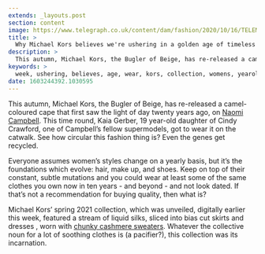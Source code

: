 ```yaml
--- 
extends: _layouts.post 
section: content 
image: https://www.telegraph.co.uk/content/dam/fashion/2020/10/16/TELEMMGLPICT000242044846-xlarge_trans_NvBQzQNjv4Bq--rrEcV6TAmynCsoSb2C3Pr7sARQy7EgBjwPUzvqL_M.jpeg?imwidth=1200 
title: > 
  Why Michael Kors believes we're ushering in a golden age of timeless clothes 
description: > 
  This autumn, Michael Kors, the Bugler of Beige, has re-released a camel-coloured cape that first saw the light of day twenty years ago, on Naomi Campbell.This time round, Kaia Gerber, 19 year-old daughter of Cindy Crawford, one of Campbell’s fellow supermodels, got to wear it on the catwalk.Everyone assumes women’s styles change on a yearly basis, but it’s the foundations which evolve: hair, make up, and shoes.Michael Kors’ spring 2021 collection, which was unveiled, digitally earlier this week, featured a stream of liquid silks, sliced into bias cut skirts and dresses , worn with chunky cashmere sweaters.Whatever the collective noun for a lot of soothing clothes is (a pacifier? 
keywords: > 
  week, ushering, believes, age, wear, kors, collection, womens, yearold, yearly, clothes, unveiled, timeless, michael, golden, worn 
date: 1603244392.1030595 
--- 
```

<div><p>This autumn, Michael Kors, the Bugler of Beige, has re-released a camel-coloured cape that first saw the light of day twenty years ago, on <a href="https://www.telegraph.co.uk/fashion/style/naomi-campbell-50-supermodels-memorable-quotes/">Naomi Campbell</a>. This time round, Kaia Gerber, 19 year-old daughter of Cindy Crawford, one of Campbell&#8217;s fellow supermodels, got to wear it on the catwalk. See how circular this fashion thing is? Even the genes get recycled.&#160;</p>
<p>Everyone assumes women&#8217;s styles change on a yearly basis, but it&#8217;s the foundations which evolve: hair, make up, and shoes. Keep on top of their constant, subtle mutations and you could wear at least some of the same clothes you own now in ten years - and beyond - and not look dated. If that&#8217;s not a recommendation for buying quality, then what is?&#160;</p>
<p>Michael Kors&#8217; spring 2021 collection, which was unveiled, digitally earlier this week, featured a stream of liquid silks, sliced into bias cut skirts and dresses , worn with <a href="https://www.telegraph.co.uk/fashion/style/best-places-buy-cashmere-every-shape-budget/">chunky cashmere sweaters</a>. Whatever the collective noun for a lot of soothing clothes is (a pacifier?), this collection was its incarnation.&#160;</p>
</div>